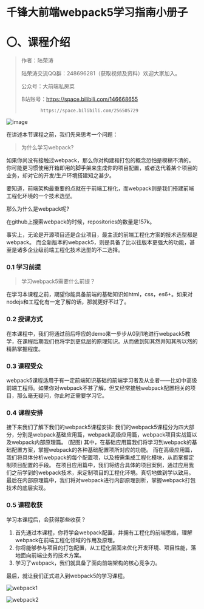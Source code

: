 # 千锋大前端webpack5学习指南小册子

#  〇、课程介绍

> 作者：陆荣涛
> 
> 陆荣涛交流QQ群：248696281（获取视频及资料）欢迎大家加入。
> 
> 公众号：大前端私房菜
> 
> B站账号：https://space.bilibili.com/146668655
> 
>            https://space.bilibili.com/256505729

![image](https://user-images.githubusercontent.com/17428421/154911635-a97dfd07-b837-4c59-8bab-ca27eda62c74.png)


在讲述本节课程之前，我们先来思考一个问题：

>为什么学习webpack?

如果你尚没有接触过webpack，那么你对构建和打包的概念恐怕是模糊不清的。
你可能更习惯使用开箱即用的脚手架来生成你的项目配置，或者迭代着某个项目的业务，却对它的开发/生产环境搭建知之甚少。

要知道，前端架构最重要的点就在于前端工程化，而webpack则是我们搭建前端工程化环境的一个技术选型。

那么为什么是webpack呢?

在github上搜索webpack的时候，repositories的数量是157k。

事实上，无论是开源项目还是企业项目，最主流的前端工程化方案的技术选型都是webpack。
而全新版本的webpack5，则是具备了比以往版本更强大的功能，甚至是诸多企业级前端工程化技术选型的不二选择。

### 0.1 学习前提

> 学习webpack5需要什么前提？

在学习本课程之前，期望你能具备前端的基础知识如html，css，es6+。如果对nodejs和工程化有一定了解的话，那就更好不过了。

### 0.2 授课方式

在本课程中，我们将通过前后呼应的demo来一步步从0到1地进行webpack5教学，在课程后期我们也将学到更低层的原理知识。从而做到知其然并知其所以然的精熟掌握程度。

### 0.3 课程受众

webpack5课程适用于有一定前端知识基础的前端学习者及从业者——比如中高级前端工程师。如果你对webpack不甚了解，但又经常接触webpack配置相关的项目，那么毫无疑问，你此时正需要学习它。


### 0.4 课程安排

接下来我们了解下我们的webpack5课程安排:
我们的webpack5课程分为四大部分，分别是webpack基础应用篇，webpack高级应用篇，webpack项目实战篇以及webpack内部原理篇。
(配图)
其中，在基础应用篇我们将学习到webpack的基础配置方案，掌握webpack的各种基础配置项所对应的功能。
而在高级应用篇，我们将具体分析webpack的每个配置项，以及按需集成工程化模块，从而掌握定制项目配置的手段。
在项目应用篇中，我们将结合具体的项目案例，通过应用我们之前学到的webpack技术，来定制项目的工程化环境。真切地做到学以致用。
最后在内部原理篇中，我们将对webpack进行内部原理剖析，掌握webpack打包技术的底层实现。


### 0.5 课程收获

学习本课程后，会获得那些收获？

1. 首先通过本课程，你将学会webpack配置，并拥有工程化的前端思维，理解webpack在前端工程化领域的作用及原理。
2. 你将能够参与项目的打包配置，从工程化层面来优化开发环境、项目性能，落地面向前端业务的技术方案。
3. 学习了webpack，我们就具备了面向前端架构的核心竞争力。

最后，就让我们正式进入到webpack5的学习课程。

![webpack1](https://s2.loli.net/2022/02/21/DPzqTREaM7mjQ5B.png)

![webpack2](https://s2.loli.net/2022/02/21/U1yixRzHabPmVDA.png)
